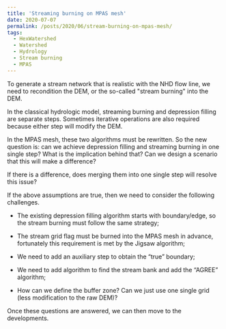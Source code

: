 ```yaml
---
title: 'Streaming burning on MPAS mesh'
date: 2020-07-07
permalink: /posts/2020/06/stream-burning-on-mpas-mesh/
tags:
  - HexWatershed
  - Watershed
  - Hydrology
  - Stream burning
  - MPAS
---
```



To generate a stream network that is realistic with the NHD flow line, we need to recondition the DEM, or the so-called "stream burning" into the DEM.


In the classical hydrologic model, streaming burning and depression filling are separate steps. Sometimes iterative operations are also required because either step will modify the DEM.


In the MPAS mesh, these two algorithms must be rewritten. So the new question is: can we achieve depression filling and streaming burning in one single step? What is the implication behind that? Can we design a scenario that this will make a difference?


If there is a difference, does merging them into one single step will resolve this issue?


If the above assumptions are true, then we need to consider the following challenges.


* The existing depression filling algorithm starts with boundary/edge, so the stream burning must follow the same strategy;

* The stream grid flag must be burned into the MPAS mesh in advance, fortunately this requirement is met by the Jigsaw algorithm;

* We need to add an auxiliary step to obtain the “true” boundary;

* We need to add algorithm to find the stream bank and add the “AGREE” algorithm;

* How can we define the buffer zone? Can we just use one single grid (less modification to the raw DEM)?


Once these questions are answered, we can then move to the developments.

